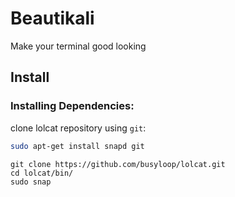 # Beautikali
Make your terminal good looking

## Install

### Installing Dependencies:

clone lolcat repository using `git`:
```bash
sudo apt-get install snapd git
```
```
git clone https://github.com/busyloop/lolcat.git
cd lolcat/bin/
sudo snap 
```
